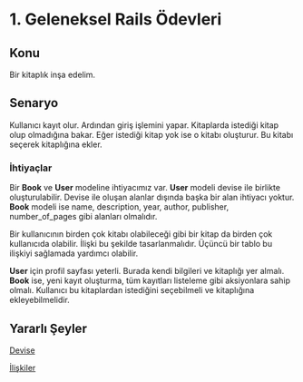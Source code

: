 # 1. Geleneksel Rails Ödevleri

## Konu

Bir kitaplık inşa edelim.

## Senaryo

Kullanıcı kayıt olur. Ardından giriş işlemini yapar. Kitaplarda istediği kitap olup olmadığına bakar. Eğer istediği kitap yok ise o kitabı oluşturur. Bu kitabı seçerek kitaplığına ekler.

### İhtiyaçlar

Bir **Book** ve **User** modeline ihtiyacımız var. **User** modeli devise ile birlikte oluşturulabilir. Devise ile oluşan alanlar dışında başka bir alan ihtiyacı yoktur. **Book** modeli ise name, description, year, author, publisher, number_of_pages gibi alanları olmalıdır.

Bir kullanıcının birden çok kitabı olabileceği gibi bir kitap da birden çok kullanıcıda
olabilir. İlişki bu şekilde tasarlanmalıdır. Üçüncü bir tablo bu ilişkiyi sağlamada yardımcı 
olabilir.

**User** için profil sayfası yeterli. Burada kendi bilgileri ve kitaplığı yer almalı. **Book** 
ise, yeni kayıt oluşturma, tüm kayıtları listeleme gibi aksiyonlara sahip olmalı. Kullanıcı bu 
kitaplardan istediğini seçebilmeli ve kitaplığına ekleyebilmelidir.

## Yararlı Şeyler
[Devise](https://github.com/plataformatec/devise)

[İlişkiler](http://guides.rubyonrails.org/association_basics.html)
